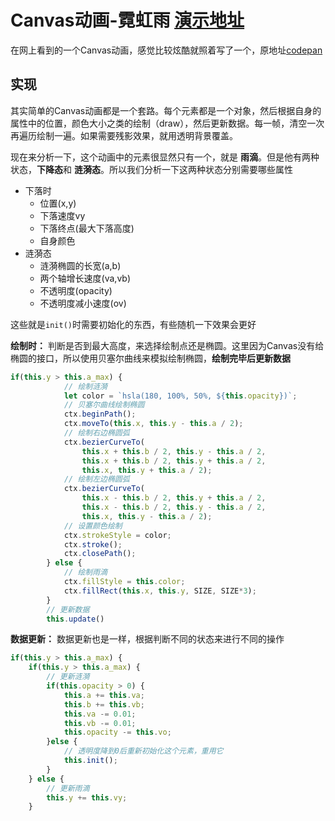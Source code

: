 # Canvas动画-霓虹雨 [演示地址](https://xluos.github.io/demo/CanvasRain/)

在网上看到的一个Canvas动画，感觉比较炫酷就照着写了一个，原地址[codepan](https://codepen.io/anon/pen/KROodp?editors=0110)

## 实现
其实简单的Canvas动画都是一个套路。每个元素都是一个对象，然后根据自身的属性中的位置，颜色大小之类的绘制（draw），然后更新数据。每一帧，清空一次再遍历绘制一遍。如果需要残影效果，就用透明背景覆盖。

现在来分析一下，这个动画中的元素很显然只有一个，就是 **雨滴**。但是他有两种状态，**下降态**和 **涟漪态**。所以我们分析一下这两种状态分别需要哪些属性
+ 下落时
    + 位置(x,y)
    + 下落速度vy
    + 下落终点(最大下落高度)
    + 自身颜色
+ 涟漪态
    + 涟漪椭圆的长宽(a,b)
    + 两个轴增长速度(va,vb)
    + 不透明度(opacity)
    + 不透明度减小速度(ov)

这些就是`init()`时需要初始化的东西，有些随机一下效果会更好

**绘制时：**
判断是否到最大高度，来选择绘制点还是椭圆。这里因为Canvas没有给椭圆的接口，所以使用贝塞尔曲线来模拟绘制椭圆，**绘制完毕后更新数据**
```js
if(this.y > this.a_max) {
            // 绘制涟漪
            let color = `hsla(180, 100%, 50%, ${this.opacity})`;
            // 贝塞尔曲线绘制椭圆
            ctx.beginPath();
			ctx.moveTo(this.x, this.y - this.a / 2);
            // 绘制右边椭圆弧
			ctx.bezierCurveTo(
				this.x + this.b / 2, this.y - this.a / 2,
				this.x + this.b / 2, this.y + this.a / 2,
				this.x, this.y + this.a / 2);
            // 绘制左边椭圆弧
			ctx.bezierCurveTo(
				this.x - this.b / 2, this.y + this.a / 2,
				this.x - this.b / 2, this.y - this.a / 2,
				this.x, this.y - this.a / 2);
            // 设置颜色绘制
			ctx.strokeStyle = color;
			ctx.stroke();
			ctx.closePath();
        } else {
            // 绘制雨滴
            ctx.fillStyle = this.color;
            ctx.fillRect(this.x, this.y, SIZE, SIZE*3);
        }
        // 更新数据
        this.update()
```

**数据更新：**
数据更新也是一样，根据判断不同的状态来进行不同的操作
```js
if(this.y > this.a_max) {
    if(this.y > this.a_max) {
        // 更新涟漪
        if(this.opacity > 0) {
            this.a += this.va;
            this.b += this.vb;
            this.va -= 0.01;
            this.vb -= 0.01;
            this.opacity -= this.vo;
        }else {
            // 透明度降到0后重新初始化这个元素，重用它
            this.init();
        }
    } else {
        // 更新雨滴
        this.y += this.vy;
    }
```